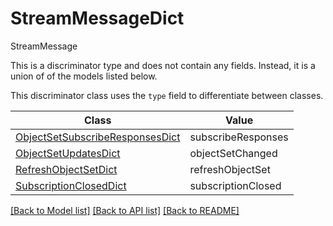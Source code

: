 # StreamMessageDict

StreamMessage

This is a discriminator type and does not contain any fields. Instead, it is a union
of of the models listed below.

This discriminator class uses the `type` field to differentiate between classes.

| Class | Value
| ------------ | -------------
[ObjectSetSubscribeResponsesDict](ObjectSetSubscribeResponsesDict.md) | subscribeResponses
[ObjectSetUpdatesDict](ObjectSetUpdatesDict.md) | objectSetChanged
[RefreshObjectSetDict](RefreshObjectSetDict.md) | refreshObjectSet
[SubscriptionClosedDict](SubscriptionClosedDict.md) | subscriptionClosed


[[Back to Model list]](../../../README.md#models-v1-link) [[Back to API list]](../../../README.md#documentation-for-api-endpoints) [[Back to README]](../../../README.md)
